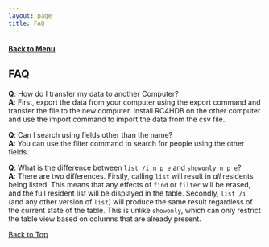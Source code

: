 ```yaml
---
layout: page
title: FAQ
---
```


#### [Back to Menu](../UserGuide.md)

## FAQ

**Q**: How do I transfer my data to another Computer?<br>
**A**: First, export the data from your computer using the export command and transfer the file to the new computer. Install RC4HDB on the other computer and use the import command to import the data from the csv file.

**Q**: Can I search using fields other than the name?<br>
**A**: You can use the filter command to search for people using the other fields.

**Q**: What is the difference between `list /i n p e` and `showonly n p e`? <br>
**A**: There are two differences. Firstly, calling `list` will result in *all* residents being listed. This means that any effects of `find` or `filter` will be erased, and the full resident list will be displayed in the table. Secondly, `list /i` (and any other version of `list`) will produce the same result regardless of the current state of the table. This is unlike `showonly`, which can only restrict the table view based on columns that are already present.  

[Back to Top](#back-to-menuuserguidemd)
